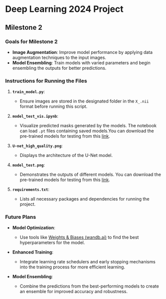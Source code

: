 # Deep Learning 2024 Project

## Milestone 2

### Goals for Milestone 2
- **Image Augmentation**: Improve model performance by applying data augmentation techniques to the input images.
- **Model Ensembling**: Train models with varied parameters and begin ensembling the outputs for better predictions.

### Instructions for Running the Files
1. **`train_model.py`**:
   - Ensure images are stored in the designated folder in the `X_.nii` format before running this script.

2. **`model_test_vis.ipynb`**:
   - Visualize predicted masks generated by the models. The notebook can load `.pt` files containing saved models.You can download the pre-trained models for testing from this [link](https://drive.google.com/drive/folders/1HoITBBdEqvn5jGgTBSaabvxBBGlsXMt5?usp=drive_link).

3. **`U-net_high_quality.png`**:
   - Displays the architecture of the U-Net model.

4. **`model_test.png`**:
   - Demonstrates the outputs of different models. You can download the pre-trained models for testing from this [link](https://drive.google.com/drive/folders/1HoITBBdEqvn5jGgTBSaabvxBBGlsXMt5?usp=drive_link).

5. **`requirements.txt`**:
   - Lists all necessary packages and dependencies for running the project.

### Future Plans
- **Model Optimization**:
  - Use tools like [Weights & Biases (wandb.ai)](https://wandb.ai) to find the best hyperparameters for the model.

- **Enhanced Training**:
  - Integrate learning rate schedulers and early stopping mechanisms into the training process for more efficient learning.

- **Model Ensembling**:
  - Combine the predictions from the best-performing models to create an ensemble for improved accuracy and robustness.
